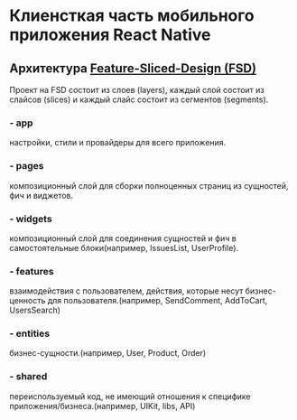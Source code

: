 <h1>Клиенсткая часть мобильного приложения React Native</h1>

## Архитектура  [Feature-Sliced-Design (FSD)](https://feature-sliced.design/docs/get-started/overview)
<p>Проект на FSD состоит из слоев (layers), каждый слой состоит из слайсов (slices) и каждый слайс состоит из сегментов (segments).</p>
<h3>- app</h3> 
<p>настройки, стили и провайдеры для всего приложения.</p>

<h3>- pages</h3> 
<p>композиционный слой для сборки полноценных страниц из сущностей, фич и виджетов.</p>
  
<h3>- widgets</h3> 
<p>композиционный слой для соединения сущностей и фич в самостоятельные блоки(например, IssuesList, UserProfile).</p>
  
<h3>- features</h3>
<p>взаимодействия с пользователем, действия, которые несут бизнес-ценность для пользователя.(например, SendComment, AddToCart, UsersSearch)</p>
  
<h3>- entities</h3>
<p>бизнес-сущности.(например, User, Product, Order)</h3>

<h3>- shared</h3>
<p>переиспользуемый код, не имеющий отношения к специфике приложения/бизнеса.(например, UIKit, libs, API)</p>


